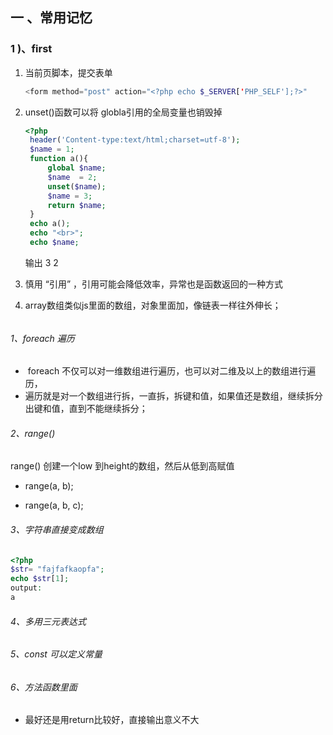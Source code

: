 ## 一 、常用记忆

### 1 )、first

1. 当前页脚本，提交表单

   ```php
   <form method="post" action="<?php echo $_SERVER['PHP_SELF'];?>"
   ```

2. unset()函数可以将 globla引用的全局变量也销毁掉

   ```php
   <?php 
   	header('Content-type:text/html;charset=utf-8');
   	$name = 1;
   	function a(){
   		global $name;
   		$name  = 2;
   		unset($name);
   		$name = 3;
   		return $name;
   	}
   	echo a();
   	echo "<br>";
   	echo $name;
   ```

   输出  3   2

3. 慎用 “引用”  ，引用可能会降低效率，异常也是函数返回的一种方式

4. array数组类似js里面的数组，对象里面加，像链表一样往外伸长；

######  

###### 1、foreach 遍历

- ​	foreach 不仅可以对一维数组进行遍历，也可以对二维及以上的数组进行遍历，
- ​    遍历就是对一个数组进行拆，一直拆，拆键和值，如果值还是数组，继续拆分出键和值，直到不能继续拆分；

###### 2、range()  

range() 创建一个low 到height的数组，然后从低到高赋值

- range(a, b);

- range(a, b, c);


###### 3、字符串直接变成数组

```php
<?php
$str= "fajfafkaopfa";
echo $str[1];
output:
a
```

###### 4、多用三元表达式

###### 5、const 可以定义常量

###### 6、方法函数里面

- 最好还是用return比较好，直接输出意义不大

















































